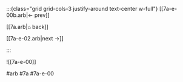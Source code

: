:::{class="grid grid-cols-3 justify-around text-center w-full"}
[[7a-e-00b.arb|← prev]]

[[7a.arb|⌂ back]]

[[7a-e-02.arb|next →]]

:::

![[7a-e-00]]

#arb #7a #7a-e-00

